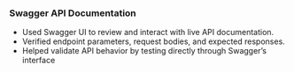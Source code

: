 ### Swagger API Documentation

- Used Swagger UI to review and interact with live API documentation.
- Verified endpoint parameters, request bodies, and expected responses.
- Helped validate API behavior by testing directly through Swagger’s interface

